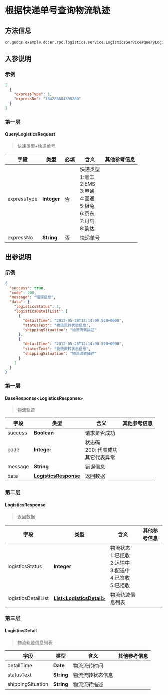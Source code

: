 # 根据快递单号查询物流轨迹
## 方法信息
```
cn.gudqs.example.docer.rpc.logistics.service.LogisticsService#queryLogistics
```
## 入参说明
### 示例
```json
[
  {
    "expressType": 1,
    "expressNo": "784283884390280"
  }
]
```


### 第一层
#### QueryLogisticsRequest
> 快递类型+快递单号

| **字段** | **类型** | **必填** | **含义** | **其他参考信息** |
| -------- | -------- | -------- | -------- | -------- |
| expressType | **Integer** | 否 |  快递类型<br>1:顺丰<br>2:EMS<br>3:申通<br>4:圆通<br>5:极兔<br>6:京东<br>7:丹鸟<br>8:韵达 |  |
| expressNo | **String** | 否 |  快递单号 |  |

## 出参说明
### 示例
```json
{
  "success": true,
  "code": 200,
  "message": "错误信息",
  "data": {
    "logisticsStatus": 1,
    "logisticsDetailList": [
      {
        "detailTime": "2012-05-28T13:14:00.520+0000",
        "statusText": "物流流转状态信息",
        "shippingSituation": "物流流转描述"
      },
      {
        "detailTime": "2012-05-28T13:14:00.520+0000",
        "statusText": "物流流转状态信息",
        "shippingSituation": "物流流转描述"
      }
    ]
  }
}
```


### 第一层
#### BaseResponse\<LogisticsResponse\>
> 物流轨迹

| **字段** | **类型** | **含义** | **其他参考信息** |
| -------- | -------- | -------- | -------- |
| success | **Boolean** |  请求是否成功 |  |
| code | **Integer** |  状态码<br>200: 代表成功<br>其它代表异常 |  |
| message | **String** |  错误信息 |  |
| data | **[LogisticsResponse](#LogisticsResponse)** |  返回数据 |  |

### 第二层
#### LogisticsResponse
> 返回数据

| **字段** | **类型** | **含义** | **其他参考信息** |
| -------- | -------- | -------- | -------- |
| logisticsStatus | **Integer** |  物流状态<br>1:已揽收<br>2:运输中<br>3:配送中<br>4:已签收<br>5:已拒收 |  |
| logisticsDetailList | **[List\<LogisticsDetail\>](#LogisticsDetail)** |  物流轨迹信息列表 |  |

### 第三层
#### LogisticsDetail
> 物流轨迹信息列表

| **字段** | **类型** | **含义** | **其他参考信息** |
| -------- | -------- | -------- | -------- |
| detailTime | **Date** |  物流流转时间 |  |
| statusText | **String** |  物流流转状态信息 |  |
| shippingSituation | **String** |  物流流转描述 |  |




